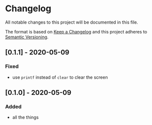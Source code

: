 # Changelog
All notable changes to this project will be documented in this file.

The format is based on [Keep a Changelog](http://keepachangelog.com/en/1.0.0/)
and this project adheres to [Semantic Versioning](http://semver.org/spec/v2.0.0.html).

## [0.1.1] - 2020-05-09

### Fixed
* use `printf` instead of `clear` to clear the screen

## [0.1.0] - 2020-05-09

### Added
* all the things
